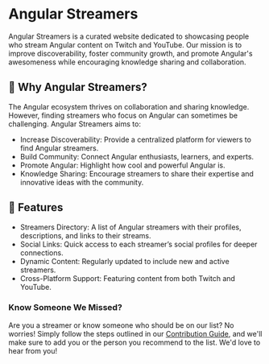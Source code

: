 # Angular Streamers

Angular Streamers is a curated website dedicated to showcasing people who stream Angular content on Twitch and YouTube. Our mission is to improve discoverability, foster community growth, and promote Angular's awesomeness while encouraging knowledge sharing and collaboration.

## 🌟 Why Angular Streamers?
The Angular ecosystem thrives on collaboration and sharing knowledge. However, finding streamers who focus on Angular can sometimes be challenging. Angular Streamers aims to:

- Increase Discoverability: Provide a centralized platform for viewers to find Angular streamers.
- Build Community: Connect Angular enthusiasts, learners, and experts.
- Promote Angular: Highlight how cool and powerful Angular is.
- Knowledge Sharing: Encourage streamers to share their expertise and innovative ideas with the community.

## 🚀 Features
- Streamers Directory: A list of Angular streamers with their profiles, descriptions, and links to their streams.
- Social Links: Quick access to each streamer’s social profiles for deeper connections.
- Dynamic Content: Regularly updated to include new and active streamers.
- Cross-Platform Support: Featuring content from both Twitch and YouTube.

### Know Someone We Missed?
Are you a streamer or know someone who should be on our list? No worries! Simply follow the steps outlined in our [Contribution Guide](CONTRIBUTION.md), and we'll make sure to add you or the person you recommend to the list. We'd love to hear from you!
